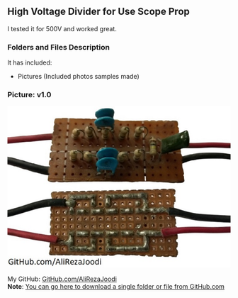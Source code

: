 ## High Voltage Divider for Use Scope Prop
I tested it for 500V and worked great.

### Folders and Files Description
It has included:
- Pictures (Included photos samples made)

### Picture: v1.0
![](Pictures/v1.0.jpg)

My GitHub: [GitHub.com/AliRezaJoodi](https://github.com/AliRezaJoodi)  
**Note**: [You can go here to download a single folder or file from GitHub.com](https://minhaskamal.github.io/DownGit/#/home)